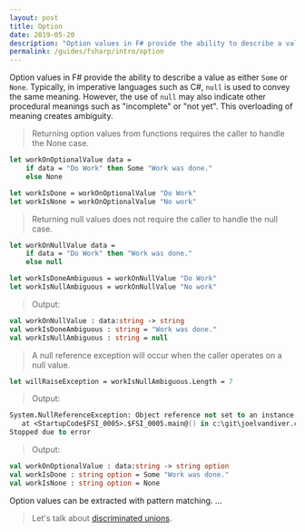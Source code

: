 ```yaml
---
layout: post
title: Option
date: 2019-05-20
description: "Option values in F# provide the ability to describe a value as either `Some` or `None`.  "
permalink: /guides/fsharp/intro/option
---
```


Option values in F# provide the ability to describe a value as either `Some` or `None`.  Typically, in imperative languages such as C#, `null` is used to convey the same meaning.  However, the use of `null` may also indicate other procedural meanings such as "incomplete" or "not yet".  This overloading of meaning creates ambiguity.  



> Returning option values from functions requires the caller to handle the None case.


```fsharp
let workOnOptionalValue data = 
    if data = "Do Work" then Some "Work was done."
    else None

let workIsDone = workOnOptionalValue "Do Work"
let workIsNone = workOnOptionalValue "No work"
```


> Returning null values does not require the caller to handle the null case.

```fsharp
let workOnNullValue data = 
    if data = "Do Work" then "Work was done."
    else null

let workIsDoneAmbiguous = workOnNullValue "Do Work"
let workIsNullAmbiguous = workOnNullValue "No work"
```

> Output:
```fsharp
val workOnNullValue : data:string -> string
val workIsDoneAmbiguous : string = "Work was done."
val workIsNullAmbiguous : string = null
```


> A null reference exception will occur when the caller operates on a null value.


```fsharp
let willRaiseException = workIsNullAmbiguous.Length = 7
```


> Output:
```fsharp
System.NullReferenceException: Object reference not set to an instance of an object.
   at <StartupCode$FSI_0005>.$FSI_0005.main@() in c:\git\joelvandiver.com\posts\Guides\Fs\01.Introduction\05.Option\index.fsx:line 25
Stopped due to error
```



> Output:
```fsharp
val workOnOptionalValue : data:string -> string option
val workIsDone : string option = Some "Work was done."
val workIsNone : string option = None
```




Option values can be extracted with pattern matching.
...



> Let's talk about [discriminated unions](/guides/fsharp/intro/discriminated-union).
